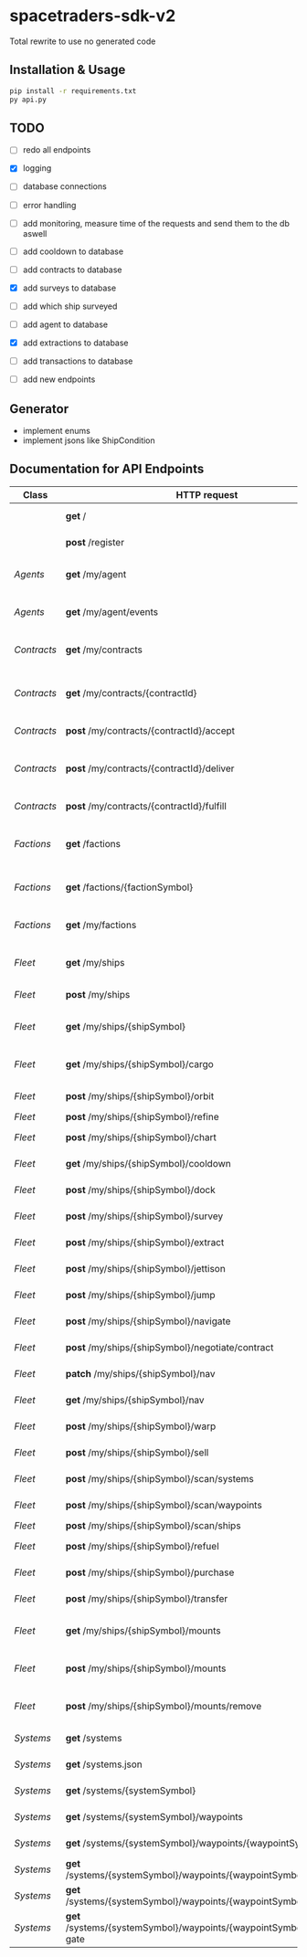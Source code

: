 # spacetraders-sdk-v2
Total rewrite to use no generated code

## Installation & Usage
```sh
pip install -r requirements.txt
py api.py
```
## TODO

- [ ] redo all endpoints
- [x] logging
- [ ] database connections
- [ ] error handling
- [ ] add monitoring, measure time of the requests and send them to the db aswell
- [ ] add cooldown to database
- [ ] add contracts to database
- [x] add surveys to database
- [ ] add which ship surveyed
- [ ] add agent to database
- [x] add extractions to database
- [ ] add transactions to database
- [ ] add new endpoints


## Generator 
- implement enums
- implement jsons like ShipCondition

## Documentation for API Endpoints

Class          | HTTP request  | Description   | Implemented
------------   | ------------- | ------------- | -------------
|              | **get** /     | Status        | leaderboard db
|              | **post** /register | Register New Agent | statekeeping
| *Agents*     | **get** /my/agent | Fetch your agent's details. | statekeeping
| *Agents*     | **get** /my/agent/events | last 60 seconds of events |
| *Contracts*  | **get** /my/contracts | List all of your contracts. | statekeeping 
| *Contracts*  | **get** /my/contracts/{contractId} | Get the details of a contract by ID. | statekeeping 
| *Contracts*  | **post** /my/contracts/{contractId}/accept | Accept a contract. | statekeeping
| *Contracts*  | **post** /my/contracts/{contractId}/deliver | Deliver cargo on a given contract. | statekeeping & db/2
| *Contracts*  | **post** /my/contracts/{contractId}/fulfill | Fulfill a contract | statekeeping
| *Factions*   | **get** /factions | List all discovered factions in the game. | statekeeping & db
| *Factions*   | **get** /factions/{factionSymbol} | View the details of a faction. | statekeeping & db
| *Factions*   | **get** /my/factions | Get your faction reputation |
| *Fleet*      | **get** /my/ships | Retrieve all of your ships. | statekeeping & db
| *Fleet*      | **post** /my/ships | Purchase a ship | statekeeping & db/2
| *Fleet*      | **get** /my/ships/{shipSymbol} | Retrieve the details of your ship. |  statekeeping & db
| *Fleet*      | **get** /my/ships/{shipSymbol}/cargo | Retrieve the cargo of your ship. |  statekeeping & db
| *Fleet*      | **post** /my/ships/{shipSymbol}/orbit | Orbit Ship | statekeeping & db
| *Fleet*      | **post** /my/ships/{shipSymbol}/refine | Ship Refine | 
| *Fleet*      | **post** /my/ships/{shipSymbol}/chart | Create Chart | statekeeping & db
| *Fleet*      | **get** /my/ships/{shipSymbol}/cooldown | Get Ship Cooldown | statekeeping
| *Fleet*      | **post** /my/ships/{shipSymbol}/dock | Dock Ship | statekeeping & db
| *Fleet*      | **post** /my/ships/{shipSymbol}/survey | Create Survey | statekeeping
| *Fleet*      | **post** /my/ships/{shipSymbol}/extract | Extract Resources | statekeeping & db/2
| *Fleet*      | **post** /my/ships/{shipSymbol}/jettison | Jettison Cargo | 
| *Fleet*      | **post** /my/ships/{shipSymbol}/jump | Jump Ship | statekeeping & db/2
| *Fleet*      | **post** /my/ships/{shipSymbol}/navigate | Navigate Ship | statekeeping & db
| *Fleet*      |**post** /my/ships/{shipSymbol}/negotiate/contract | Negotiate Contract |
| *Fleet*      | **patch** /my/ships/{shipSymbol}/nav | Patch Ship Nav | 
| *Fleet*      | **get** /my/ships/{shipSymbol}/nav | Get Ship Nav | 
| *Fleet*      | **post** /my/ships/{shipSymbol}/warp | Warp Ship | statekeeping & db
| *Fleet*      | **post** /my/ships/{shipSymbol}/sell | Sell Cargo | statekeeping & db
| *Fleet*      | **post** /my/ships/{shipSymbol}/scan/systems | Scan Systems | 
| *Fleet*      | **post** /my/ships/{shipSymbol}/scan/waypoints | Scan Waypoints | 
| *Fleet*      | **post** /my/ships/{shipSymbol}/scan/ships | Scan Ships | 
| *Fleet*      | **post** /my/ships/{shipSymbol}/refuel | Refuel Ship | statekeeping & db
| *Fleet*      | **post** /my/ships/{shipSymbol}/purchase | Purchase Cargo | statekeeping & db
| *Fleet*      | **post** /my/ships/{shipSymbol}/transfer | Transfer Cargo | statekeeping & db
| *Fleet*      | **get** /my/ships/{shipSymbol}/mounts | Get the mounts on a ship.
| *Fleet*      | **post** /my/ships/{shipSymbol}/mounts | Install a mount on a ship.
| *Fleet*      | **post** /my/ships/{shipSymbol}/mounts/remove | Remove a mount from a ship.
| *Systems*    | **get** /systems | List Systems | statekeeping & db
| *Systems*    | **get** /systems.json | Get all systems. |  statekeeping & db
| *Systems*    | **get** /systems/{systemSymbol} | Get System | statekeeping & db
| *Systems*    | **get** /systems/{systemSymbol}/waypoints | List Waypoints | statekeeping & db
| *Systems*    | **get** /systems/{systemSymbol}/waypoints/{waypointSymbol} | Get Waypoint | statekeeping & db
| *Systems*    | **get** /systems/{systemSymbol}/waypoints/{waypointSymbol}/market | Get Market | statekeeping & db
| *Systems*    | **get** /systems/{systemSymbol}/waypoints/{waypointSymbol}/shipyard | Get Shipyard | statekeeping & db
| *Systems*    | **get** /systems/{systemSymbol}/waypoints/{waypointSymbol}/jump-gate | Get Jump Gate | statekeeping
